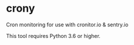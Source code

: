 # crony
Cron monitoring for use with cronitor.io & sentry.io

This tool requires Python 3.6 or higher.
